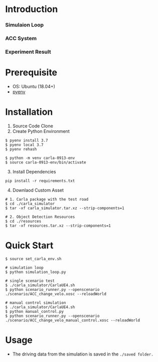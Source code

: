# Introduction 
### Simulaion Loop 
### ACC System 
### Experiment Result 

# Prerequisite 
* OS: Ubuntu (18.04+)
* [pyenv](https://github.com/pyenv/pyenv) 

# Installation 
1. Source Code Clone 
2. Create Python Environment 
```
$ pyenv install 3.7 
$ pyenv local 3.7
$ pyenv rehash 

$ python -m venv carla-0913-env 
$ source carla-0913-env/bin/activate
```
3. Install Dependencies
```
pip install -r requirements.txt
```
4. Downlaod Custom Asset 
```
# 1. Carla package with the test road
$ cd ./carla_simulator 
$ tar -xf carla_simulator.tar.xz --strip-components=1

# 2. Object Detection Resources
$ cd ./resources 
$ tar -xf resources.tar.xz --strip-components=1
```
# Quick Start 
```
$ source set_carla_env.sh 

# simulation loop 
$ python simulation_loop.py 

# single scenario test 
$ ./carla_simulator/CarlaUE4.sh
$ python scenario_runner.py --openscenario ./scenario/ACC_change_velo.xosc --reloadWorld 

# manual control simulation 
$ ./carla_simulator/CarlaUE4.sh
$ python manual_control.py 
$ python scenario_runner.py --openscenario ./scenario/ACC_change_velo_manual_control.xosc --reloadWorld 
```

# Usage 
* The driving data from the simulation is saved in the ```./saved folder.```